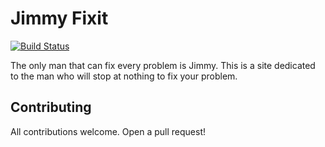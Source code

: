 # Jimmy Fixit
[![Build Status](https://travis-ci.org/mattmatters/jimjam.svg?branch=master)](https://travis-ci.org/mattmatters/jimjam)

The only man that can fix every problem is Jimmy. This is a site dedicated to the man who will stop at nothing
to fix your problem.

## Contributing
All contributions welcome. Open a pull request!
